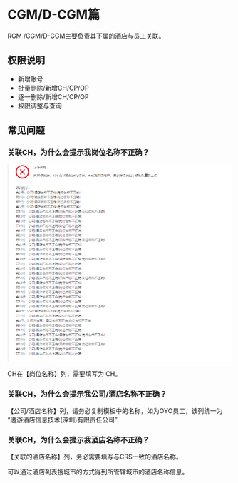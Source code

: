 # CGM/D-CGM篇

RGM /CGM/D-CGM主要负责其下属的酒店与员工关联。

## 权限说明

* 新增账号
* 批量删除/新增CH/CP/OP
* 逐一删除/新增CH/CP/OP
* 权限调整与查询

## 常见问题

### 关联CH，为什么会提示我岗位名称不正确？

![&#x7CFB;&#x7EDF;&#x63D0;&#x793A;&#x5C97;&#x4F4D;&#x540D;&#x79F0;&#x4E0D;&#x6B63;&#x786E;](../../../.gitbook/assets/image%20%28260%29.png)

CH在【岗位名称】列，需要填写为 CH。

### 关联CH，为什么会提示我公司/酒店名称不正确？

【公司/酒店名称】列，请务必复制模板中的名称，如为OYO员工，该列统一为 “遨游酒店信息技术\(深圳\)有限责任公司”

### 关联CH，为什么会提示我酒店名称不正确？

【关联的酒店名称】列，务必需要填写与CRS一致的酒店名称。

可以通过酒店列表搜城市的方式得到所管辖城市的酒店名称信息。

